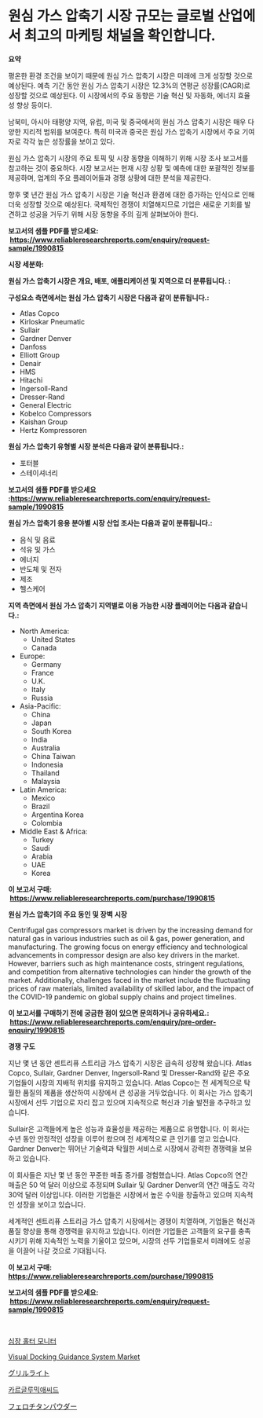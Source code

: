 <p><h1>원심 가스 압축기 시장 규모는 글로벌 산업에서 최고의 마케팅 채널을 확인합니다.</h1></p><p><strong>요약</strong></p>
<p><p>평온한 환경 조건을 보이기 때문에 원심 가스 압축기 시장은 미래에 크게 성장할 것으로 예상된다. 예측 기간 동안 원심 가스 압축기 시장은 12.3%의 연평균 성장률(CAGR)로 성장할 것으로 예상된다. 이 시장에서의 주요 동향은 기술 혁신 및 자동화, 에너지 효율성 향상 등이다.</p><p>남북미, 아시아 태평양 지역, 유럽, 미국 및 중국에서의 원심 가스 압축기 시장은 매우 다양한 지리적 범위를 보여준다. 특히 미국과 중국은 원심 가스 압축기 시장에서 주요 기여자로 각각 높은 성장률을 보이고 있다.</p><p>원심 가스 압축기 시장의 주요 토픽 및 시장 동향을 이해하기 위해 시장 조사 보고서를 참고하는 것이 중요하다. 시장 보고서는 현재 시장 상황 및 예측에 대한 포괄적인 정보를 제공하며, 업계의 주요 플레이어들과 경쟁 상황에 대한 분석을 제공한다.</p><p>향후 몇 년간 원심 가스 압축기 시장은 기술 혁신과 환경에 대한 증가하는 인식으로 인해 더욱 성장할 것으로 예상된다. 국제적인 경쟁이 치열해지므로 기업은 새로운 기회를 발견하고 성공을 거두기 위해 시장 동향을 주의 깊게 살펴보아야 한다.</p></p>
<p><strong>보고서의 샘플 PDF를 받으세요: &nbsp;<a href="https://www.reliableresearchreports.com/enquiry/request-sample/1990815">https://www.reliableresearchreports.com/enquiry/request-sample/1990815</a></strong></p>
<p><strong>시장 세분화:</strong></p>
<p><strong> 원심 가스 압축기 시장은 개요, 배포, 애플리케이션 및 지역으로 더 분류됩니다. :</strong></p>
<p><strong>구성요소 측면에서는 원심 가스 압축기 시장은 다음과 같이 분류됩니다.:</strong></p>
<p><ul><li>Atlas Copco</li><li>Kirloskar Pneumatic</li><li>Sullair</li><li>Gardner Denver</li><li>Danfoss</li><li>Elliott Group</li><li>Denair</li><li>HMS</li><li>Hitachi</li><li>Ingersoll-Rand</li><li>Dresser-Rand</li><li>General Electric</li><li>Kobelco Compressors</li><li>Kaishan Group</li><li>Hertz Kompressoren</li></ul></p>
<p><strong> 원심 가스 압축기 유형별 시장 분석은 다음과 같이 분류됩니다.:</strong></p>
<p><ul><li>포터블</li><li>스테이셔너리</li></ul></p>
<p><strong>보고서의 샘플 PDF를 받으세요 :<a href="https://www.reliableresearchreports.com/enquiry/request-sample/1990815">https://www.reliableresearchreports.com/enquiry/request-sample/1990815</a></strong></p>
<p><strong> 원심 가스 압축기 응용 분야별 시장 산업 조사는 다음과 같이 분류됩니다.:</strong></p>
<p><ul><li>음식 및 음료</li><li>석유 및 가스</li><li>에너지</li><li>반도체 및 전자</li><li>제조</li><li>헬스케어</li></ul></p>
<p><strong>지역 측면에서 원심 가스 압축기 지역별로 이용 가능한 시장 플레이어는 다음과 같습니다.:</strong></p>
<p><ul>
    <li>
        North America:
        <ul>
            <li>United States</li>
            <li>Canada</li>
        </ul>
    </li>
    <li>
        Europe:
        <ul>
            <li>Germany</li>
            <li>France</li>
            <li>U.K.</li>
            <li>Italy</li>
            <li>Russia</li>
        </ul>
    </li>
    <li>
        Asia-Pacific:
        <ul>
            <li>China</li>
            <li>Japan</li>
            <li>South Korea</li>
            <li>India</li>
            <li>Australia</li>
            <li>China Taiwan</li>
            <li>Indonesia</li>
            <li>Thailand</li>
            <li>Malaysia</li>
        </ul>
    </li>
    <li>
        Latin America:
        <ul>
            <li>Mexico</li>
            <li>Brazil</li>
            <li>Argentina Korea</li>
            <li>Colombia</li>
        </ul>
    </li>
    <li>
        Middle East & Africa:
        <ul>
            <li>Turkey</li>
            <li>Saudi</li>
            <li>Arabia</li>
            <li>UAE</li>
            <li>Korea</li>
        </ul>
    </li>
    </ul></p>
<p><strong>이 보고서 구매: &nbsp;<a href="https://www.reliableresearchreports.com/purchase/1990815">https://www.reliableresearchreports.com/purchase/1990815</a></strong></p>
<p><strong>원심 가스 압축기의 주요 동인 및 장벽 시장</strong></p>
<p><p>Centrifugal gas compressors market is driven by the increasing demand for natural gas in various industries such as oil & gas, power generation, and manufacturing. The growing focus on energy efficiency and technological advancements in compressor design are also key drivers in the market. However, barriers such as high maintenance costs, stringent regulations, and competition from alternative technologies can hinder the growth of the market. Additionally, challenges faced in the market include the fluctuating prices of raw materials, limited availability of skilled labor, and the impact of the COVID-19 pandemic on global supply chains and project timelines.</p></p>
<p><strong>이 보고서를 구매하기 전에 궁금한 점이 있으면 문의하거나 공유하세요.: &nbsp;<a href="https://www.reliableresearchreports.com/enquiry/pre-order-enquiry/1990815">https://www.reliableresearchreports.com/enquiry/pre-order-enquiry/1990815</a></strong></p>
<p><strong>경쟁 구도</strong></p>
<p><p>지난 몇 년 동안 센트리퓨 스트리금 가스 압축기 시장은 급속히 성장해 왔습니다. Atlas Copco, Sullair, Gardner Denver, Ingersoll-Rand 및 Dresser-Rand와 같은 주요 기업들이 시장의 지배적 위치를 유지하고 있습니다. Atlas Copco는 전 세계적으로 탁월한 품질의 제품을 생산하여 시장에서 큰 성공을 거두었습니다. 이 회사는 가스 압축기 시장에서 선두 기업으로 자리 잡고 있으며 지속적으로 혁신과 기술 발전을 추구하고 있습니다.</p><p>Sullair은 고객들에게 높은 성능과 효율성을 제공하는 제품으로 유명합니다. 이 회사는 수년 동안 안정적인 성장을 이루어 왔으며 전 세계적으로 큰 인기를 얻고 있습니다. Gardner Denver는 뛰어난 기술력과 탁월한 서비스로 시장에서 강력한 경쟁력을 보유하고 있습니다.</p><p>이 회사들은 지난 몇 년 동안 꾸준한 매출 증가를 경험했습니다. Atlas Copco의 연간 매출은 50 억 달러 이상으로 추정되며 Sullair 및 Gardner Denver의 연간 매출도 각각 30억 달러 이상입니다. 이러한 기업들은 시장에서 높은 수익을 창출하고 있으며 지속적인 성장을 보이고 있습니다.</p><p>세계적인 센트리퓨 스트리금 가스 압축기 시장에서는 경쟁이 치열하며, 기업들은 혁신과 품질 향상을 통해 경쟁력을 유지하고 있습니다. 이러한 기업들은 고객들의 요구를 충족시키기 위해 지속적인 노력을 기울이고 있으며, 시장의 선두 기업들로서 미래에도 성공을 이끌어 나갈 것으로 기대됩니다.</p></p>
<p><strong>이 보고서 구매: &nbsp; <a href="https://www.reliableresearchreports.com/purchase/1990815">https://www.reliableresearchreports.com/purchase/1990815</a></strong></p>
<p><strong>보고서의 샘플 PDF를 받으세요: &nbsp;<a href="https://www.reliableresearchreports.com/enquiry/request-sample/1990815">https://www.reliableresearchreports.com/enquiry/request-sample/1990815</a></strong><strong></strong></p>
<p>&nbsp;</p>
<p><p><a href="https://github.com/vs019sa3m8x/Market-Research-Report-List-1/blob/main/26086568296.md">심장 홀터 모니터</a></p><p><a href="https://issuu.com/reportprime-2/docs/visual-docking-guidance-system-market-size-2030.pp">Visual Docking Guidance System Market</a></p><p><a href="https://github.com/oqxogxyvqe90775/Market-Research-Report-List-1/blob/main/23591169160.md">グリルライト</a></p><p><a href="https://github.com/Madalyell456456/Market-Research-Report-List-1/blob/main/52515928297.md">카르글루믹애씨드</a></p><p><a href="https://github.com/DonaldShaw1965/Market-Research-Report-List-1/blob/main/10956949161.md">フェロチタンパウダー</a></p></p>